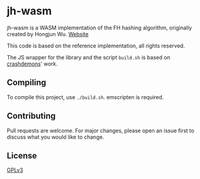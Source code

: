 # jh-wasm
jh-wasm is a WASM implementation of the FH hashing algorithm, originally created by Hongjun Wu. [Website](https://www3.ntu.edu.sg/home/wuhj/research/jh/)

This code is based on the reference implementation, all rights reserved.

The JS wrapper for the library and the script `build.sh` is based on [crashdemons](https://github.com/crashdemons/)' work.

## Compiling

To compile this project, use `./build.sh`.
emscripten is required.

## Contributing
Pull requests are welcome. For major changes, please open an issue first to discuss what you would like to change.

## License
[GPLv3](https://www.gnu.org/licenses/gpl-3.0.html)

